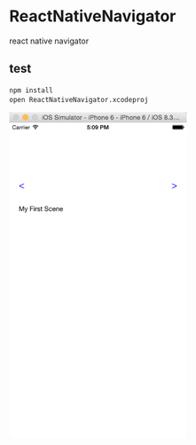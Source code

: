 # ReactNativeNavigator

react native navigator

## test

```bash
npm install
open ReactNativeNavigator.xcodeproj
```

<img src="./images/MySceneComponent.png" width="320" />
